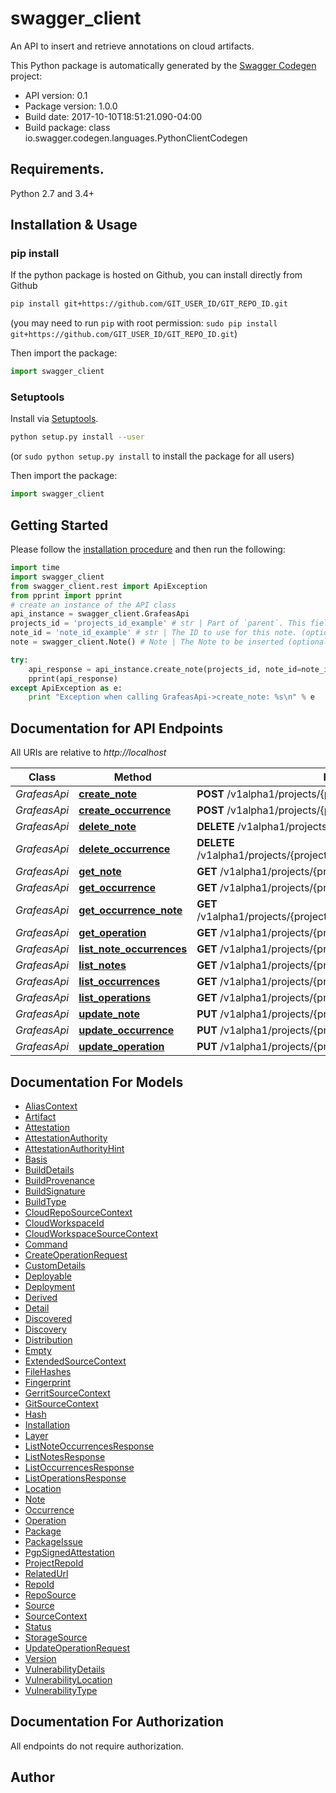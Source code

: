 # swagger_client
An API to insert and retrieve annotations on cloud artifacts.

This Python package is automatically generated by the [Swagger Codegen](https://github.com/swagger-api/swagger-codegen) project:

- API version: 0.1
- Package version: 1.0.0
- Build date: 2017-10-10T18:51:21.090-04:00
- Build package: class io.swagger.codegen.languages.PythonClientCodegen

## Requirements.

Python 2.7 and 3.4+

## Installation & Usage
### pip install

If the python package is hosted on Github, you can install directly from Github

```sh
pip install git+https://github.com/GIT_USER_ID/GIT_REPO_ID.git
```
(you may need to run `pip` with root permission: `sudo pip install git+https://github.com/GIT_USER_ID/GIT_REPO_ID.git`)

Then import the package:
```python
import swagger_client 
```

### Setuptools

Install via [Setuptools](http://pypi.python.org/pypi/setuptools).

```sh
python setup.py install --user
```
(or `sudo python setup.py install` to install the package for all users)

Then import the package:
```python
import swagger_client
```

## Getting Started

Please follow the [installation procedure](#installation--usage) and then run the following:

```python
import time
import swagger_client
from swagger_client.rest import ApiException
from pprint import pprint
# create an instance of the API class
api_instance = swagger_client.GrafeasApi
projects_id = 'projects_id_example' # str | Part of `parent`. This field contains the projectId for example: \"project/{project_id}
note_id = 'note_id_example' # str | The ID to use for this note. (optional)
note = swagger_client.Note() # Note | The Note to be inserted (optional)

try:
    api_response = api_instance.create_note(projects_id, note_id=note_id, note=note)
    pprint(api_response)
except ApiException as e:
    print "Exception when calling GrafeasApi->create_note: %s\n" % e

```

## Documentation for API Endpoints

All URIs are relative to *http://localhost*

Class | Method | HTTP request | Description
------------ | ------------- | ------------- | -------------
*GrafeasApi* | [**create_note**](docs/GrafeasApi.md#create_note) | **POST** /v1alpha1/projects/{projectsId}/notes | 
*GrafeasApi* | [**create_occurrence**](docs/GrafeasApi.md#create_occurrence) | **POST** /v1alpha1/projects/{projectsId}/occurrences | 
*GrafeasApi* | [**delete_note**](docs/GrafeasApi.md#delete_note) | **DELETE** /v1alpha1/projects/{projectsId}/notes/{notesId} | 
*GrafeasApi* | [**delete_occurrence**](docs/GrafeasApi.md#delete_occurrence) | **DELETE** /v1alpha1/projects/{projectsId}/occurrences/{occurrencesId} | 
*GrafeasApi* | [**get_note**](docs/GrafeasApi.md#get_note) | **GET** /v1alpha1/projects/{projectsId}/notes/{notesId} | 
*GrafeasApi* | [**get_occurrence**](docs/GrafeasApi.md#get_occurrence) | **GET** /v1alpha1/projects/{projectsId}/occurrences/{occurrencesId} | 
*GrafeasApi* | [**get_occurrence_note**](docs/GrafeasApi.md#get_occurrence_note) | **GET** /v1alpha1/projects/{projectsId}/occurrences/{occurrencesId}/notes | 
*GrafeasApi* | [**get_operation**](docs/GrafeasApi.md#get_operation) | **GET** /v1alpha1/projects/{projectsId}/operations/{operationsId} | 
*GrafeasApi* | [**list_note_occurrences**](docs/GrafeasApi.md#list_note_occurrences) | **GET** /v1alpha1/projects/{projectsId}/notes/{notesId}/occurrences | 
*GrafeasApi* | [**list_notes**](docs/GrafeasApi.md#list_notes) | **GET** /v1alpha1/projects/{projectsId}/notes | 
*GrafeasApi* | [**list_occurrences**](docs/GrafeasApi.md#list_occurrences) | **GET** /v1alpha1/projects/{projectsId}/occurrences | 
*GrafeasApi* | [**list_operations**](docs/GrafeasApi.md#list_operations) | **GET** /v1alpha1/projects/{projectsId}/operations | 
*GrafeasApi* | [**update_note**](docs/GrafeasApi.md#update_note) | **PUT** /v1alpha1/projects/{projectsId}/notes/{notesId} | 
*GrafeasApi* | [**update_occurrence**](docs/GrafeasApi.md#update_occurrence) | **PUT** /v1alpha1/projects/{projectsId}/occurrences/{occurrencesId} | 
*GrafeasApi* | [**update_operation**](docs/GrafeasApi.md#update_operation) | **PUT** /v1alpha1/projects/{projectsId}/operations/{operationsId} | 


## Documentation For Models

 - [AliasContext](docs/AliasContext.md)
 - [Artifact](docs/Artifact.md)
 - [Attestation](docs/Attestation.md)
 - [AttestationAuthority](docs/AttestationAuthority.md)
 - [AttestationAuthorityHint](docs/AttestationAuthorityHint.md)
 - [Basis](docs/Basis.md)
 - [BuildDetails](docs/BuildDetails.md)
 - [BuildProvenance](docs/BuildProvenance.md)
 - [BuildSignature](docs/BuildSignature.md)
 - [BuildType](docs/BuildType.md)
 - [CloudRepoSourceContext](docs/CloudRepoSourceContext.md)
 - [CloudWorkspaceId](docs/CloudWorkspaceId.md)
 - [CloudWorkspaceSourceContext](docs/CloudWorkspaceSourceContext.md)
 - [Command](docs/Command.md)
 - [CreateOperationRequest](docs/CreateOperationRequest.md)
 - [CustomDetails](docs/CustomDetails.md)
 - [Deployable](docs/Deployable.md)
 - [Deployment](docs/Deployment.md)
 - [Derived](docs/Derived.md)
 - [Detail](docs/Detail.md)
 - [Discovered](docs/Discovered.md)
 - [Discovery](docs/Discovery.md)
 - [Distribution](docs/Distribution.md)
 - [Empty](docs/Empty.md)
 - [ExtendedSourceContext](docs/ExtendedSourceContext.md)
 - [FileHashes](docs/FileHashes.md)
 - [Fingerprint](docs/Fingerprint.md)
 - [GerritSourceContext](docs/GerritSourceContext.md)
 - [GitSourceContext](docs/GitSourceContext.md)
 - [Hash](docs/Hash.md)
 - [Installation](docs/Installation.md)
 - [Layer](docs/Layer.md)
 - [ListNoteOccurrencesResponse](docs/ListNoteOccurrencesResponse.md)
 - [ListNotesResponse](docs/ListNotesResponse.md)
 - [ListOccurrencesResponse](docs/ListOccurrencesResponse.md)
 - [ListOperationsResponse](docs/ListOperationsResponse.md)
 - [Location](docs/Location.md)
 - [Note](docs/Note.md)
 - [Occurrence](docs/Occurrence.md)
 - [Operation](docs/Operation.md)
 - [Package](docs/Package.md)
 - [PackageIssue](docs/PackageIssue.md)
 - [PgpSignedAttestation](docs/PgpSignedAttestation.md)
 - [ProjectRepoId](docs/ProjectRepoId.md)
 - [RelatedUrl](docs/RelatedUrl.md)
 - [RepoId](docs/RepoId.md)
 - [RepoSource](docs/RepoSource.md)
 - [Source](docs/Source.md)
 - [SourceContext](docs/SourceContext.md)
 - [Status](docs/Status.md)
 - [StorageSource](docs/StorageSource.md)
 - [UpdateOperationRequest](docs/UpdateOperationRequest.md)
 - [Version](docs/Version.md)
 - [VulnerabilityDetails](docs/VulnerabilityDetails.md)
 - [VulnerabilityLocation](docs/VulnerabilityLocation.md)
 - [VulnerabilityType](docs/VulnerabilityType.md)


## Documentation For Authorization

 All endpoints do not require authorization.


## Author



